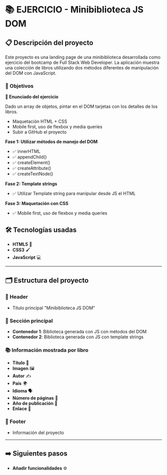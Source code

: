 # 📚 EJERCICIO - Minibiblioteca JS DOM

## 📋 Descripción del proyecto

Este proyecto es una landing page de una minibiblioteca desarrollada como ejercicio del bootcamp de Full Stack Web Developer. La aplicación muestra una colección de libros utilizando dos métodos diferentes de manipulación del DOM con JavaScript.

### 🎯 Objetivos

**🧾 Enunciado del ejercicio**

Dado un array de objetos, pintar en el DOM tarjetas con los detalles de los libros. 
- Maquetación HTML + CSS
- Mobile first, uso de flexbox y media queries
- Subir a GitHub el proyecto

**Fase 1: Utilizar métodos de manejo del DOM**
- ✅ innerHTML
- ✅ appendChild()
- ✅ createElement()
- ✅ createAttribute()
- ✅ createTextNode()

**Fase 2: Template strings**
- ✅ Utilizar Template string para manipular desde JS el HTML

**Fase 3: Maquetación con CSS**
- ✅ Mobile first, uso de flexbox y media queries


## 🛠️ Tecnologías usadas

- **HTML5** 📝
- **CSS3** 🖌️
- **JavaScript** 💻

---

## 🗂️ Estructura del proyecto

### 🎪 Header
- Título principal "Minibiblioteca JS DOM"

### 📖 Sección principal
- **Contenedor 1**: Biblioteca generada con JS con métodos del DOM 
- **Contenedor 2**: Biblioteca generada con JS con template strings

### 📚 Información mostrada por libro
- **Título** 📖
- **Imagen** 🖼️
- **Autor** ✍️
- **País** 🌍
- **Idioma** 🗣️
- **Número de páginas** 📄
- **Año de publicación** 📅
- **Enlace** 🔗

### 👟 Footer
- Información del proyecto

---

## ➡️ Siguientes pasos

- **Añadir funcionalidades** ⚙️


